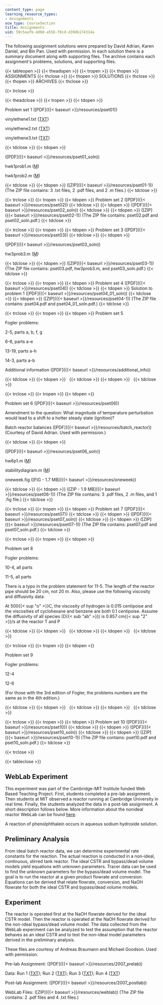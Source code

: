 ```yaml
---
content_type: page
learning_resource_types:
- Assignments
ocw_type: CourseSection
title: Assignments
uid: 59c5aafb-4d60-a558-f8cd-d39db174314a
---
```


The following assignment solutions were prepared by David Adrian, Karen Daniel, and Bin Pan. Used with permission. In each solution there is a summary document along with supporting files. The archive contains each assignment's problems, solutions, and supporting files.

{{< tableopen >}}
{{< theadopen >}}
{{< tropen >}}
{{< thopen >}}
ASSIGNMENTS
{{< thclose >}}
{{< thopen >}}
SOLUTIONS
{{< thclose >}}
{{< thopen >}}
ARCHIVES
{{< thclose >}}

{{< trclose >}}

{{< theadclose >}}
{{< tropen >}}
{{< tdopen >}}


Problem set 1 ([PDF]({{< baseurl >}}/resources/pset01))

vinylethene1.txt ([TXT](/courses/chemical-engineering/10-37-chemical-and-biological-reaction-engineering-spring-2007/assignments/vinylethene1.txt))

vinylethene2.txt ([TXT](/courses/chemical-engineering/10-37-chemical-and-biological-reaction-engineering-spring-2007/assignments/vinylethene2.txt))

vinylethene3.txt ([TXT](/courses/chemical-engineering/10-37-chemical-and-biological-reaction-engineering-spring-2007/assignments/vinylethene3.txt))


{{< tdclose >}}
{{< tdopen >}}


([PDF]({{< baseurl >}}/resources/pset01_soln))

hwk1prob1.m ([M](/courses/chemical-engineering/10-37-chemical-and-biological-reaction-engineering-spring-2007/assignments/hwk1prob1.m))

hwk1prob2.m ([M](/courses/chemical-engineering/10-37-chemical-and-biological-reaction-engineering-spring-2007/assignments/hwk1prob2.m))


{{< tdclose >}}
{{< tdopen >}}
([ZIP]({{< baseurl >}}/resources/pset01-1)) (The ZIP file contains: 3 .txt files, 2 .pdf files, and 2 .m files.)
{{< tdclose >}}

{{< trclose >}}
{{< tropen >}}
{{< tdopen >}}
Problem set 2 ([PDF]({{< baseurl >}}/resources/pset02))
{{< tdclose >}}
{{< tdopen >}}
([PDF]({{< baseurl >}}/resources/pset02_soln))
{{< tdclose >}}
{{< tdopen >}}
([ZIP]({{< baseurl >}}/resources/pset02-1)) (The ZIP file contains: pset02.pdf and pset02\_soln.pdf.)
{{< tdclose >}}

{{< trclose >}}
{{< tropen >}}
{{< tdopen >}}
Problem set 3 ([PDF]({{< baseurl >}}/resources/pset03))
{{< tdclose >}}
{{< tdopen >}}


([PDF]({{< baseurl >}}/resources/pset03_soln))

hw3prob3.m ([M](/courses/chemical-engineering/10-37-chemical-and-biological-reaction-engineering-spring-2007/assignments/hw3prob3.m))


{{< tdclose >}}
{{< tdopen >}}
([ZIP]({{< baseurl >}}/resources/pset03-1)) (The ZIP file contains: pset03.pdf, hw3prob3.m, and pset03\_soln.pdf.)
{{< tdclose >}}

{{< trclose >}}
{{< tropen >}}
{{< tdopen >}}
Problem set 4 ([PDF]({{< baseurl >}}/resources/pset04))
{{< tdclose >}}
{{< tdopen >}}
Solution to problem 1 ([PDF]({{< baseurl >}}/resources/pset04_01_soln))
{{< tdclose >}}
{{< tdopen >}}
([ZIP]({{< baseurl >}}/resources/pset04-1)) (The ZIP file contains: pset04.pdf and pset04\_01\_soln.pdf.)
{{< tdclose >}}

{{< trclose >}}
{{< tropen >}}
{{< tdopen >}}
Problem set 5

Fogler problems:

2-5, parts a, b, f, g

6-6, parts a-e

13-19, parts a-h

14-3, parts a-b

Additional information ([PDF]({{< baseurl >}}/resources/additional_info))


{{< tdclose >}}
{{< tdopen >}}
 
{{< tdclose >}}
{{< tdopen >}}
 
{{< tdclose >}}

{{< trclose >}}
{{< tropen >}}
{{< tdopen >}}


Problem set 6 ([PDF]({{< baseurl >}}/resources/pset06))

Amendment to the question: What magnitude of temperature perturbation would lead to a shift to a hotter steady state (ignition)?

Batch reactor balances ([PDF]({{< baseurl >}}/resources/batch_reactor)) (Courtesy of David Adrian. Used with permission.)


{{< tdclose >}}
{{< tdopen >}}


([PDF]({{< baseurl >}}/resources/pset06_soln))

hw6p1.m ([M](/courses/chemical-engineering/10-37-chemical-and-biological-reaction-engineering-spring-2007/assignments/hw6p1.m))

stabilitydiagram.m ([M](/courses/chemical-engineering/10-37-chemical-and-biological-reaction-engineering-spring-2007/assignments/stabilitydiagram.m))

oneweek.fig ([FIG - 1.7 MB]({{< baseurl >}}/resources/oneweek))


{{< tdclose >}}
{{< tdopen >}}
([ZIP - 1.9 MB]({{< baseurl >}}/resources/pset06-1)) (The ZIP file contains: 3 .pdf files, 2 .m files, and 1 .fig file.)
{{< tdclose >}}

{{< trclose >}}
{{< tropen >}}
{{< tdopen >}}
Problem set 7 ([PDF]({{< baseurl >}}/resources/pset07))
{{< tdclose >}}
{{< tdopen >}}
([PDF]({{< baseurl >}}/resources/pset07_soln))
{{< tdclose >}}
{{< tdopen >}}
([ZIP]({{< baseurl >}}/resources/pset07-1)) (The ZIP file contains: pset07.pdf and pset07\_soln.pdf.)
{{< tdclose >}}

{{< trclose >}}
{{< tropen >}}
{{< tdopen >}}


Problem set 8

Fogler problems:

10-4, all parts

11-5, all parts

There is a typo in the problem statement for 11-5. The length of the reactor pipe should be 20 cm, not 20 m. Also, please use the following viscosity and diffusivity data:

At 500{{< sup "o" >}}C, the viscosity of hydrogen is 0.015 centipoise and the viscosities of cyclohexane and benzene are both 0.1 centipoise. Assume the diffusivity of all species (D{{< sub "ab" >}}) is 0.857 cm{{< sup "2" >}}/s at the reactor T and P


{{< tdclose >}}
{{< tdopen >}}
 
{{< tdclose >}}
{{< tdopen >}}
 
{{< tdclose >}}

{{< trclose >}}
{{< tropen >}}
{{< tdopen >}}


Problem set 9

Fogler problems:

12-4

12-6

(For those with the 3rd edition of Fogler, the problems numbers are the same as in the 4th edition.)


{{< tdclose >}}
{{< tdopen >}}
 
{{< tdclose >}}
{{< tdopen >}}
 
{{< tdclose >}}

{{< trclose >}}
{{< tropen >}}
{{< tdopen >}}
Problem set 10 ([PDF]({{< baseurl >}}/resources/pset10))
{{< tdclose >}}
{{< tdopen >}}
([PDF]({{< baseurl >}}/resources/pset10_soln))
{{< tdclose >}}
{{< tdopen >}}
([ZIP]({{< baseurl >}}/resources/pset10-1)) (The ZIP file contains: pset10.pdf and pset10\_soln.pdf.)
{{< tdclose >}}

{{< trclose >}}

{{< tableclose >}}

WebLab Experiment
-----------------

This experiment was part of the Cambridge-MIT Institute funded Web Based Teaching Project. First, students completed a pre-lab assignment. Then students at MIT observed a reactor running at Cambridge University in real time. Finally, the students analyzed the data in a post-lab assignment. A short description follows below. More information about the nonideal reactor WebLab can be found [here](https://como.cheng.cam.ac.uk/index.php?Page=Research&Section=Weblabs).

A reaction of phenolphthalein occurs in aqueous sodium hydroxide solution.

Preliminary Analysis
--------------------

From ideal batch reactor data, we can determine experimental rate constants for the reaction. The actual reaction is conducted in a non-ideal, continuous, stirred tank reactor. The ideal CSTR and bypass/dead volume models yield equations with unknown parameters. Tracer data can be used to find the unknown parameters for the bypass/dead volume model. The goal is to run the reactor at a given product flowrate and conversion. Equations can be derived that relate flowrate, conversion, and NaOH flowrate for both the ideal CSTR and bypass/dead volume models.

Experiment
----------

The reactor is operated first at the NaOH flowrate derived for the ideal CSTR model. Then the reactor is operated at the NaOH flowrate derived for the non-ideal bypass/dead volume model. The data collected from the WebLab experiment can be analyzed to test the assumption that the reactor behaves as an ideal CSTR and to test the non-ideal model parameters derived in the preliminary analysis.

These files are courtesy of Andreas Braumann and Michael Goodson. Used with permission.

Pre-lab Assignment: ([PDF]({{< baseurl >}}/resources/2007_prelab))

Data: Run 1 ([TXT](/courses/chemical-engineering/10-37-chemical-and-biological-reaction-engineering-spring-2007/assignments/run1.txt)); Run 2 ([TXT](/courses/chemical-engineering/10-37-chemical-and-biological-reaction-engineering-spring-2007/assignments/run2.txt)); Run 3 ([TXT](/courses/chemical-engineering/10-37-chemical-and-biological-reaction-engineering-spring-2007/assignments/run3.txt)); Run 4 ([TXT](/courses/chemical-engineering/10-37-chemical-and-biological-reaction-engineering-spring-2007/assignments/run4.txt))

Post-lab Assignment: ([PDF]({{< baseurl >}}/resources/2007_postlab))

WebLab Files: ([ZIP]({{< baseurl >}}/resources/weblab)) (The ZIP file contains: 2 .pdf files and 4 .txt files.)